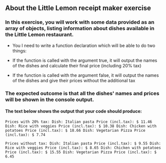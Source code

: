 ## About the Little Lemon receipt maker exercise
### In this exercise, you will work with some data provided as an array of objects, listing information about dishes available in the Little Lemon restaurant.

- You I need to write a function declaration which will be able to do two things:

- If the function is called with the argument true, it will output the names of the dishes and calculate their final price (including 20% tax)

- If the function is called with the argument false, it will output the names of the dishes and give their prices without the additional tax

### The expected outcome is that all the dishes' names and prices will be shown in the console output.

#### The text below shows the output that your code should produce:

`Prices with 20% tax:
Dish: Italian pasta Price (incl.tax): $ 11.46
Dish: Rice with veggies Price (incl.tax): $ 10.38
Dish: Chicken with potatoes Price (incl.tax): $ 18.66
Dish: Vegetarian Pizza Price (incl.tax): $ 7.74`

`Prices without tax:
Dish: Italian pasta Price (incl.tax): $ 9.55
Dish: Rice with veggies Price (incl.tax): $ 8.65
Dish: Chicken with potatoes Price (incl.tax): $ 15.55
Dish: Vegetarian Pizza Price (incl.tax): $ 6.45`

